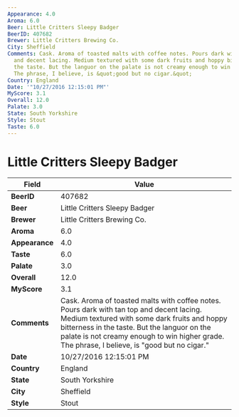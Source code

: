 ```yaml
---
Appearance: 4.0
Aroma: 6.0
Beer: Little Critters Sleepy Badger
BeerID: 407682
Brewer: Little Critters Brewing Co.
City: Sheffield
Comments: Cask. Aroma of toasted malts with coffee notes. Pours dark with tan top
  and decent lacing. Medium textured with some dark fruits and hoppy bitterness in
  the taste. But the languor on the palate is not creamy enough to win higher grade.
  The phrase, I believe, is &quot;good but no cigar.&quot;
Country: England
Date: '"10/27/2016 12:15:01 PM"'
MyScore: 3.1
Overall: 12.0
Palate: 3.0
State: South Yorkshire
Style: Stout
Taste: 6.0
---
```


# Little Critters Sleepy Badger

| Field         | Value |
|---------------|-------|
| **BeerID** | 407682 |
| **Beer** | Little Critters Sleepy Badger |
| **Brewer** | Little Critters Brewing Co. |
| **Aroma** | 6.0 |
| **Appearance** | 4.0 |
| **Taste** | 6.0 |
| **Palate** | 3.0 |
| **Overall** | 12.0 |
| **MyScore** | 3.1 |
| **Comments** | Cask. Aroma of toasted malts with coffee notes. Pours dark with tan top and decent lacing. Medium textured with some dark fruits and hoppy bitterness in the taste. But the languor on the palate is not creamy enough to win higher grade. The phrase, I believe, is &quot;good but no cigar.&quot; |
| **Date** | 10/27/2016 12:15:01 PM |
| **Country** | England |
| **State** | South Yorkshire |
| **City** | Sheffield |
| **Style** | Stout |

